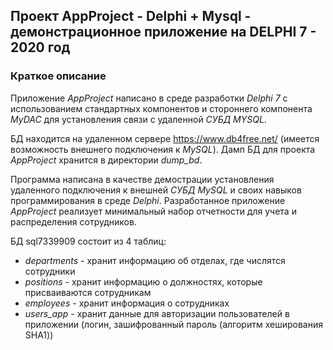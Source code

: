 ## Проект AppProject - Delphi + Mysql - демонстрационное приложение на DELPHI 7 - 2020 год

### Краткое описание
Приложение *AppProject* написано в среде разработки *Delphi 7* с использованием стандартных компонентов и стороннего компонента *MyDAC* для 
установления связи с удаленной *СУБД MYSQL*.

БД находится на удаленном сервере https://www.db4free.net/ (имеется возможность внешнего подключения к *MySQL*). Дамп БД для проекта 
*AppProject* хранится в директории *dump_bd*.

Программа написана в качестве демострации установления удаленного подключения к внешней *СУБД MySQL* и своих навыков программирования 
в среде *Delphi*. Разработанное приложение *AppProject*  реализует минимальный набор отчетности для учета и распределения сотрудников.  

БД sql7339909 состоит из 4 таблиц:
- *departments* - хранит информацию об отделах, где числятся сотрудники
- *positions* - хранит информацию о должностях, которые присваиваются сотрудникам
-	*employees* - хранит информация о сотрудниках 
- *users_app* - хранит данные для авторизации пользователей в приложении (логин, зашифрованный пароль (алгоритм хеширования SHA1))
  
